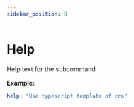```yaml
---
sidebar_position: 8
---
```


# Help

Help text for the subcommand

**Example:**

```yaml
help: "Use typescript template of cra"
```
